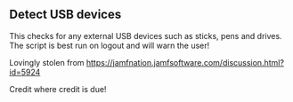 Detect USB devices
------------------

This checks for any external USB devices such as sticks, pens and drives. The script is best run on logout and will warn the user!

Lovingly stolen from https://jamfnation.jamfsoftware.com/discussion.html?id=5924

Credit where credit is due!
